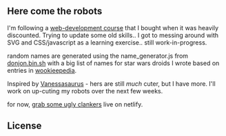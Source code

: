 ## Here come the robots

I'm following a [web-development course](https://www.udemy.com/course/the-web-developer-bootcamp/) that I bought when it was heavily discounted. Trying to update some old skills.. I got to messing around with SVG and CSS/javascript as a learning exercise.. still work-in-progress.

random names are generated using the name_generator.js from [donjon.bin.sh](https://donjon.bin.sh/code/name/) with a big list of names for star wars droids I wrote based on entries in [wookieepedia](https://starwars.fandom.com/wiki/Droid/).

Inspired by [Vanessasaurus](https://vsoch.github.io/robots/) - hers are still *much* cuter, but I have more. I'll work on up-cuting my robots over the next few weeks.

for now, [grab some ugly clankers](https://random-robots.netlify.app/) live on netlify.
## License

